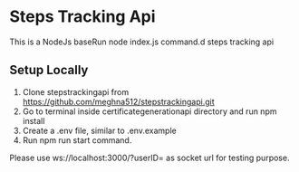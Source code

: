 # Steps Tracking Api
This is a NodeJs baseRun node index.js command.d steps tracking api

## Setup Locally
1. Clone stepstrackingapi from https://github.com/meghna512/stepstrackingapi.git
2. Go to terminal inside certificategenerationapi directory and run npm install
3. Create a .env file, similar to .env.example
4. Run npm run start command.

Please use ws://localhost:3000/?userID=<user-id> as socket url for testing purpose.
